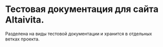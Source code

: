 # Тестовая документация для сайта Altaivita.
Разделена на виды тестовой документации и хранится в отдельных ветках проекта.
